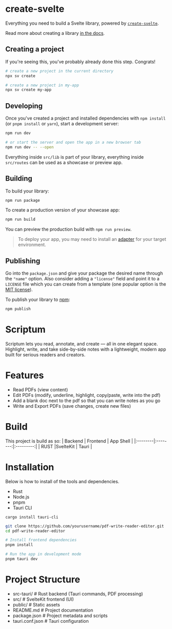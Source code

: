 # create-svelte

Everything you need to build a Svelte library, powered by [`create-svelte`](https://github.com/sveltejs/kit/tree/main/packages/create-svelte).

Read more about creating a library [in the docs](https://svelte.dev/docs/kit/packaging).

## Creating a project

If you're seeing this, you've probably already done this step. Congrats!

```bash
# create a new project in the current directory
npx sv create

# create a new project in my-app
npx sv create my-app
```

## Developing

Once you've created a project and installed dependencies with `npm install` (or `pnpm install` or `yarn`), start a development server:

```bash
npm run dev

# or start the server and open the app in a new browser tab
npm run dev -- --open
```

Everything inside `src/lib` is part of your library, everything inside `src/routes` can be used as a showcase or preview app.

## Building

To build your library:

```bash
npm run package
```

To create a production version of your showcase app:

```bash
npm run build
```

You can preview the production build with `npm run preview`.

> To deploy your app, you may need to install an [adapter](https://svelte.dev/docs/kit/adapters) for your target environment.

## Publishing

Go into the `package.json` and give your package the desired name through the `"name"` option. Also consider adding a `"license"` field and point it to a `LICENSE` file which you can create from a template (one popular option is the [MIT license](https://opensource.org/license/mit/)).

To publish your library to [npm](https://www.npmjs.com):

```bash
npm publish
```
# Scriptum
Scriptum lets you read, annotate, and create — all in one elegant space. Highlight, write, and take side-by-side notes with a lightweight, modern app built for serious readers and creators.

# Features
* Read PDFs (view content)
* Edit PDFs (modify, underline, highlight, copy/paste, write into the pdf)
* Add a blank doc next to the pdf so that you can write notes as you go
* Write and Export PDFs (save changes, create new files)

# Build
This project is build as so:
| Backend | Frontend | App Shell |
|:--------|:--------:|:---------:|
| RUST    |SvelteKit | Tauri     |

# Installation
Below is how to install of the tools and dependencies. 
* Rust
* Node.js
* pnpm
* Tauri CLI

``` 
cargo install tauri-cli
``` 
```bash
git clone https://github.com/yourusername/pdf-write-reader-editor.git
cd pdf-write-reader-editor

# Install frontend dependencies
pnpm install

# Run the app in development mode
pnpm tauri dev

```

# Project Structure
* src-tauri/    # Rust backend (Tauri commands, PDF processing)
* src/          # SvelteKit frontend (UI)
* public/       # Static assets
* README.md     # Project documentation
* package.json  # Project metadata and scripts
* tauri.conf.json # Tauri configuration

